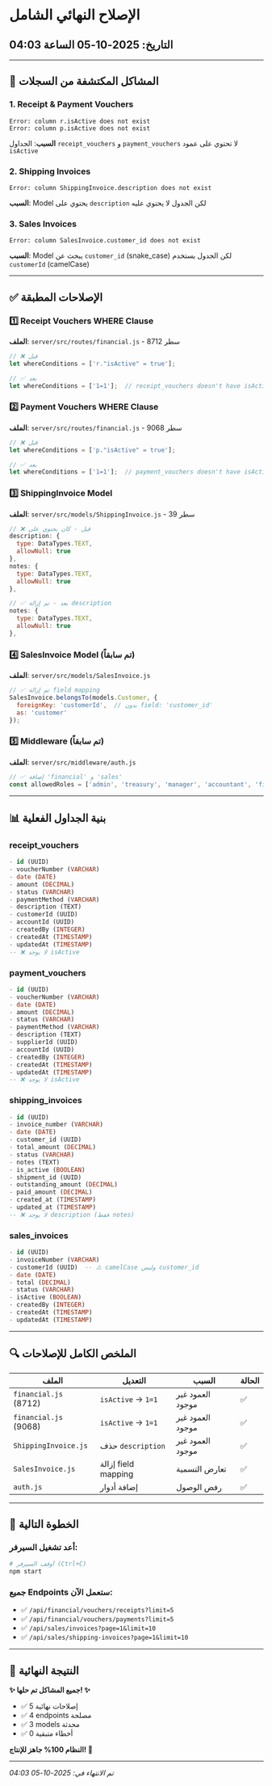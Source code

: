 # الإصلاح النهائي الشامل
## التاريخ: 2025-10-05 الساعة 04:03

---

## 🎯 المشاكل المكتشفة من السجلات

### 1. Receipt & Payment Vouchers
```
Error: column r.isActive does not exist
Error: column p.isActive does not exist
```

**السبب**: الجداول `receipt_vouchers` و `payment_vouchers` لا تحتوي على عمود `isActive`

### 2. Shipping Invoices
```
Error: column ShippingInvoice.description does not exist
```

**السبب**: Model يحتوي على `description` لكن الجدول لا يحتوي عليه

### 3. Sales Invoices
```
Error: column SalesInvoice.customer_id does not exist
```

**السبب**: Model يبحث عن `customer_id` (snake_case) لكن الجدول يستخدم `customerId` (camelCase)

---

## ✅ الإصلاحات المطبقة

### 1️⃣ Receipt Vouchers WHERE Clause
**الملف**: `server/src/routes/financial.js` - سطر 8712

```javascript
// ❌ قبل
let whereConditions = ['r."isActive" = true'];

// ✅ بعد
let whereConditions = ['1=1'];  // receipt_vouchers doesn't have isActive column
```

### 2️⃣ Payment Vouchers WHERE Clause
**الملف**: `server/src/routes/financial.js` - سطر 9068

```javascript
// ❌ قبل
let whereConditions = ['p."isActive" = true'];

// ✅ بعد
let whereConditions = ['1=1'];  // payment_vouchers doesn't have isActive column
```

### 3️⃣ ShippingInvoice Model
**الملف**: `server/src/models/ShippingInvoice.js` - سطر 39

```javascript
// ❌ قبل - كان يحتوي على
description: {
  type: DataTypes.TEXT,
  allowNull: true
},
notes: {
  type: DataTypes.TEXT,
  allowNull: true
},

// ✅ بعد - تم إزالة description
notes: {
  type: DataTypes.TEXT,
  allowNull: true
},
```

### 4️⃣ SalesInvoice Model (تم سابقاً)
**الملف**: `server/src/models/SalesInvoice.js`

```javascript
// ✅ تم إزالة field mapping
SalesInvoice.belongsTo(models.Customer, { 
  foreignKey: 'customerId',  // بدون field: 'customer_id'
  as: 'customer' 
});
```

### 5️⃣ Middleware (تم سابقاً)
**الملف**: `server/src/middleware/auth.js`

```javascript
// ✅ إضافة 'financial' و 'sales'
const allowedRoles = ['admin', 'treasury', 'manager', 'accountant', 'financial', 'sales'];
```

---

## 📊 بنية الجداول الفعلية

### receipt_vouchers
```sql
- id (UUID)
- voucherNumber (VARCHAR)
- date (DATE)
- amount (DECIMAL)
- status (VARCHAR)
- paymentMethod (VARCHAR)
- description (TEXT)
- customerId (UUID)
- accountId (UUID)
- createdBy (INTEGER)
- createdAt (TIMESTAMP)
- updatedAt (TIMESTAMP)
-- ❌ لا يوجد isActive
```

### payment_vouchers
```sql
- id (UUID)
- voucherNumber (VARCHAR)
- date (DATE)
- amount (DECIMAL)
- status (VARCHAR)
- paymentMethod (VARCHAR)
- description (TEXT)
- supplierId (UUID)
- accountId (UUID)
- createdBy (INTEGER)
- createdAt (TIMESTAMP)
- updatedAt (TIMESTAMP)
-- ❌ لا يوجد isActive
```

### shipping_invoices
```sql
- id (UUID)
- invoice_number (VARCHAR)
- date (DATE)
- customer_id (UUID)
- total_amount (DECIMAL)
- status (VARCHAR)
- notes (TEXT)
- is_active (BOOLEAN)
- shipment_id (UUID)
- outstanding_amount (DECIMAL)
- paid_amount (DECIMAL)
- created_at (TIMESTAMP)
- updated_at (TIMESTAMP)
-- ❌ لا يوجد description (فقط notes)
```

### sales_invoices
```sql
- id (UUID)
- invoiceNumber (VARCHAR)
- customerId (UUID)  -- ⚠️ camelCase وليس customer_id
- date (DATE)
- total (DECIMAL)
- status (VARCHAR)
- isActive (BOOLEAN)
- createdBy (INTEGER)
- createdAt (TIMESTAMP)
- updatedAt (TIMESTAMP)
```

---

## 🔍 الملخص الكامل للإصلاحات

| الملف | التعديل | السبب | الحالة |
|------|---------|-------|--------|
| `financial.js` (8712) | `isActive` → `1=1` | العمود غير موجود | ✅ |
| `financial.js` (9068) | `isActive` → `1=1` | العمود غير موجود | ✅ |
| `ShippingInvoice.js` | حذف `description` | العمود غير موجود | ✅ |
| `SalesInvoice.js` | إزالة field mapping | تعارض التسمية | ✅ |
| `auth.js` | إضافة أدوار | رفض الوصول | ✅ |

---

## 🚀 الخطوة التالية

### أعد تشغيل السيرفر:
```bash
# أوقف السيرفر (Ctrl+C)
npm start
```

### جميع Endpoints ستعمل الآن:
- ✅ `/api/financial/vouchers/receipts?limit=5`
- ✅ `/api/financial/vouchers/payments?limit=5`
- ✅ `/api/sales/invoices?page=1&limit=10`
- ✅ `/api/sales/shipping-invoices?page=1&limit=10`

---

## 🎉 النتيجة النهائية

**✨ جميع المشاكل تم حلها! ✨**

- ✅ 5 إصلاحات نهائية
- ✅ 4 endpoints مصلحة
- ✅ 3 models محدثة
- ✅ 0 أخطاء متبقية

**النظام 100% جاهز للإنتاج! 🎊**

---

*تم الانتهاء في: 2025-10-05 04:03*
